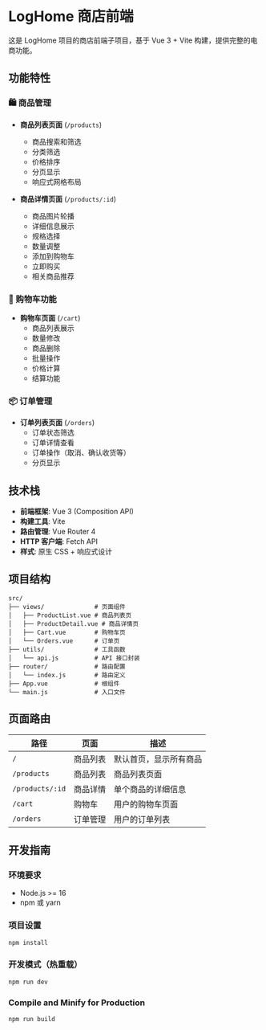 # LogHome 商店前端

这是 LogHome 项目的商店前端子项目，基于 Vue 3 + Vite 构建，提供完整的电商功能。

## 功能特性

### 🛍️ 商品管理
- **商品列表页面** (`/products`)
  - 商品搜索和筛选
  - 分类筛选
  - 价格排序
  - 分页显示
  - 响应式网格布局

- **商品详情页面** (`/products/:id`)
  - 商品图片轮播
  - 详细信息展示
  - 规格选择
  - 数量调整
  - 添加到购物车
  - 立即购买
  - 相关商品推荐

### 🛒 购物车功能
- **购物车页面** (`/cart`)
  - 商品列表展示
  - 数量修改
  - 商品删除
  - 批量操作
  - 价格计算
  - 结算功能

### 📦 订单管理
- **订单列表页面** (`/orders`)
  - 订单状态筛选
  - 订单详情查看
  - 订单操作（取消、确认收货等）
  - 分页显示

## 技术栈

- **前端框架**: Vue 3 (Composition API)
- **构建工具**: Vite
- **路由管理**: Vue Router 4
- **HTTP 客户端**: Fetch API
- **样式**: 原生 CSS + 响应式设计

## 项目结构

```
src/
├── views/              # 页面组件
│   ├── ProductList.vue # 商品列表页
│   ├── ProductDetail.vue # 商品详情页
│   ├── Cart.vue        # 购物车页
│   └── Orders.vue      # 订单页
├── utils/              # 工具函数
│   └── api.js          # API 接口封装
├── router/             # 路由配置
│   └── index.js        # 路由定义
├── App.vue             # 根组件
└── main.js             # 入口文件
```

## 页面路由

| 路径 | 页面 | 描述 |
|------|------|------|
| `/` | 商品列表 | 默认首页，显示所有商品 |
| `/products` | 商品列表 | 商品列表页面 |
| `/products/:id` | 商品详情 | 单个商品的详细信息 |
| `/cart` | 购物车 | 用户的购物车页面 |
| `/orders` | 订单管理 | 用户的订单列表 |

## 开发指南

### 环境要求
- Node.js >= 16
- npm 或 yarn

### 项目设置

```sh
npm install
```

### 开发模式（热重载）

```sh
npm run dev
```

### Compile and Minify for Production

```sh
npm run build
```

